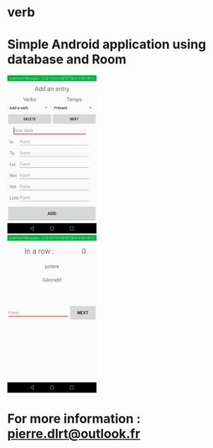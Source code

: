 # verb

# Simple Android application using database and Room

<img src="https://github.com/PierreDlrt/verb/blob/master/Activity_1.jpg" width="40%"> \
<img src="https://github.com/PierreDlrt/verb/blob/master/Activity_2.jpg" width="40%">

# For more information : pierre.dlrt@outlook.fr
